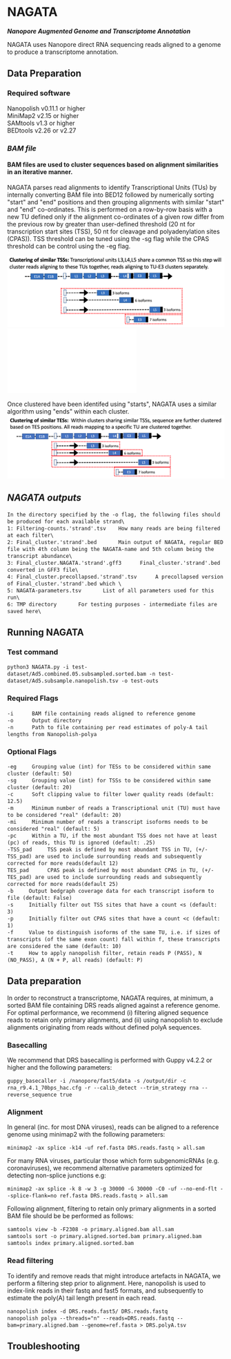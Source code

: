 # NAGATA
***Nanopore Augmented Genome and Transcriptome Annotation***

NAGATA uses Nanopore direct RNA sequencing reads aligned to a genome to produce a transcriptome annotation.
## Data Preparation
### Required software
Nanopolish v0.11.1 or higher\
MiniMap2 v2.15 or higher\
SAMtools v1.3 or higher\
BEDtools v2.26 or v2.27

### ***BAM file***

#### BAM files are used to cluster sequences based on alignment similarities in an iterative manner. 
NAGATA parses read alignments to identify Transcriptional Units (TUs) by internally converting BAM file into BED12 followed by numerically sorting "start" and "end" positions and then grouping alignments with similar "start" and "end" co-ordinates. This is performed on a row-by-row basis with a new TU defined only if the alignment co-ordinates of a given row differ from the previous row by greater than user-defined threshold (20 nt for transcription start sites (TSS), 50 nt for cleavage and polyadenylation sites (CPAS)).  TSS threshold can be tuned using the -sg flag while the CPAS threshold can be control using the -eg flag.

![TSS-example](/modules/TSS-example.png)
![Algorithm example](/modules/Grouping-TSS.pdf)

Once clustered have been identifed using "starts", NAGATA uses a similar algorithm using "ends" within each cluster.
![TES-example](/modules/TES-example.png)

## ***NAGATA outputs***
```
In the directory specified by the -o flag, the following files should be produced for each available strand\
1: Filtering-counts.'strand'.tsv    How many reads are being filtered at each filter\
2: Final_cluster.'strand'.bed       Main output of NAGATA, regular BED file with 4th column being the NAGATA-name and 5th column being the transcript abundance\
3: Final_cluster.NAGATA.'strand'.gff3      Final_cluster.'strand'.bed converted in GFF3 file\
4: Final_cluster.precollapsed.'strand'.tsv      A precollapsed version of Final_cluster.'strand'.bed which \
5: NAGATA-parameters.tsv       List of all parameters used for this run\
6: TMP directory       For testing purposes - intermediate files are saved here\
```

## Running NAGATA
### Test command
```
python3 NAGATA.py -i test-dataset/Ad5.combined.05.subsampled.sorted.bam -n test-dataset/Ad5.subsample.nanopolish.tsv -o test-outs

```
### Required Flags
```
-i      BAM file containing reads aligned to reference genome
-o      Output directory 
-n      Path to file containing per read estimates of poly-A tail lengths from Nanopolish-polya
```
### Optional Flags
```
-eg     Grouping value (int) for TESs to be considered within same cluster (default: 50)
-sg     Grouping value (int) for TSSs to be considered within same cluster (default: 20)
-c      Soft clipping value to filter lower quality reads (default: 12.5)
-m      Minimum number of reads a Transcriptional unit (TU) must have to be considered "real" (default: 20)
-mi     Minimum number of reads a transcript isoforms needs to be considered "real" (default: 5)
-pc     Within a TU, if the most abundant TSS does not have at least (pc) of reads, this TU is ignored (default: .25)
-TSS_pad     TSS peak is defined by most abundant TSS in TU, (+/- TSS_pad) are used to include surrounding reads and subsequently corrected for more reads(default 12)
TES_pad      CPAS peak is defined by most abundant CPAS in TU, (+/- TES_pad) are used to include surrounding reads and subsequently corrected for more reads(default 25)
-b     Output bedgraph coverage data for each transcript isoform to file (default: False) 
-s     Initially filter out TSS sites that have a count <s (default: 3)
-p     Initially filter out CPAS sites that have a count <c (default: 1)
-f     Value to distinguish isoforms of the same TU, i.e. if sizes of transcripts (of the same exon count) fall within f, these transcripts are considered the same (default: 10)
-t     How to apply nanopolish filter, retain reads P (PASS), N (NO_PASS), A (N + P, all reads) (default: P)
```


## Data preparation
In order to reconstruct a transcriptome, NAGATA requires, at minimum, a sorted BAM file containing DRS reads aligned against a reference genome. For optimal performance, we recommend (i) filtering aligned sequence reads to retain only primary alignments, and (ii) using nanopolish to exclude alignments originating from reads without defined polyA sequences.

### Basecalling
We recommend that DRS basecalling is performed with Guppy v4.2.2 or higher and the following parameters:
```
guppy_basecaller -i /nanopore/fast5/data -s /output/dir -c rna_r9.4.1_70bps_hac.cfg -r --calib_detect --trim_strategy rna --reverse_sequence true 
```

### Alignment
In general (inc. for most DNA viruses), reads can be aligned to a reference genome using minimap2 with the following parameters:
```
minimap2 -ax splice -k14 -uf ref.fasta DRS.reads.fastq > all.sam
```
For many RNA viruses, particular those which form subgenomicRNAs (e.g. coronaviruses), we recommend alternative parameters optimized for detecting non-splice junctions e.g:
```
minimap2 -ax splice -k 8 -w 3 -g 30000 -G 30000 -C0 -uf --no-end-flt --splice-flank=no ref.fasta DRS.reads.fastq > all.sam
```
Following alignment, filtering to retain only primary alignments in a sorted BAM file should be be performed as follows:
```
samtools view -b -F2308 -o primary.aligned.bam all.sam
samtools sort -o primary.aligned.sorted.bam primary.aligned.bam
samtools index primary.aligned.sorted.bam
```

### Read filtering
To identify and remove reads that might introduce artefacts in NAGATA, we perform a filtering step prior to alignment. Here, nanopolish is used to index-link reads in their fastq and fast5 formats, and subsequently to estimate the poly(A) tail length present in each read. 
```
nanopolish index -d DRS.reads.fast5/ DRS.reads.fastq
nanopolish polya --threads="n" --reads=DRS.reads.fastq --bam=primary.aligned.bam --genome=ref.fasta > DRS.polyA.tsv
```




## Troubleshooting

